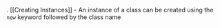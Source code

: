 . [[Creating Instances]] - An instance of a class can be created using the `new` keyword followed by the class name